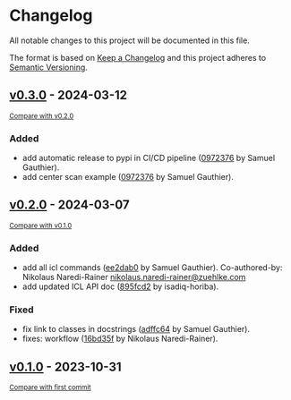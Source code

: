 # Changelog

All notable changes to this project will be documented in this file.

The format is based on [Keep a Changelog](http://keepachangelog.com/en/1.0.0/)
and this project adheres to [Semantic Versioning](http://semver.org/spec/v2.0.0.html).

<!-- insertion marker -->
## [v0.3.0](https://github.com/ThatsTheEnd/horiba-python-sdk/releases/tag/v0.3.0) - 2024-03-12

<small>[Compare with v0.2.0](https://github.com/ThatsTheEnd/horiba-python-sdk/compare/v0.2.0...v0.3.0)</small>

### Added

- add automatic release to pypi in CI/CD pipeline ([0972376](https://github.com/ThatsTheEnd/horiba-python-sdk/commit/05656454a59d4674291b68cc739f624306c79d97) by Samuel Gauthier).
- add center scan example ([0972376](https://github.com/ThatsTheEnd/horiba-python-sdk/commit/05656454a59d4674291b68cc739f624306c79d97) by Samuel Gauthier).

## [v0.2.0](https://github.com/ThatsTheEnd/horiba-python-sdk/releases/tag/v0.2.0) - 2024-03-07

<small>[Compare with v0.1.0](https://github.com/ThatsTheEnd/horiba-python-sdk/compare/v0.1.0...v0.2.0)</small>

### Added

- add all icl commands ([ee2dab0](https://github.com/ThatsTheEnd/horiba-python-sdk/commit/ee2dab0c24ed765d96af5bfd6b3ddb3890277015) by Samuel Gauthier). Co-authored-by: Nikolaus Naredi-Rainer <nikolaus.naredi-rainer@zuehlke.com>
- add updated ICL API doc ([895fcd2](https://github.com/ThatsTheEnd/horiba-python-sdk/commit/895fcd28bc2a2935020e41ef90b247e5cdfc8366) by isadiq-horiba).

### Fixed

- fix link to classes in docstrings ([adffc64](https://github.com/ThatsTheEnd/horiba-python-sdk/commit/adffc6470989502fdaad663c996943d4444d3013) by Samuel Gauthier).
- fixes: workflow ([16bd35f](https://github.com/ThatsTheEnd/horiba-python-sdk/commit/16bd35f24dc12e60bc055f644e5439011b239334) by Nikolaus Naredi-Rainer).

## [v0.1.0](https://github.com/ThatsTheEnd/horiba-python-sdk/releases/tag/v0.1.0) - 2023-10-31

<small>[Compare with first commit](https://github.com/ThatsTheEnd/horiba-python-sdk/compare/a2e72bf27ae8064315e37225ce069611c4bf6670...v0.1.0)</small>
